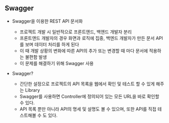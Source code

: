 ## Swagger

- Swagger을 이용한 REST API 문서화
  - 프로젝트 개발 시 일반적으로 프론트앤드, 백앤드 개발자 분리
  - 프론트앤드 개발자의 경우 화면과 로직에 집중, 백엔드 개발자가 만든 문서 API를 보며 데이터 처리를 하게 된다
  - 이 때 개발 상황의 변화에 따른 API의 추가 또는 변경할 때 마다 문서에 적용하는 불편함 발생
  - 이 문제를 해결하기 위해 Swagger 사용

- Swagger?
  - 간단한 설정으로 프로젝트의 API 목록을 웹에서 확인 및 테스트 할 수 있게 해주는 Library
  - Swagger를 사용하면 Controller에 정의되어 있는 모든 URL을 바로 확인할 수 있다.
  - API 목록 뿐만 아니라 API의 명세 및 설명도 볼 수 있으며, 또한 API를 직접 테스트해볼 수 도 있다.